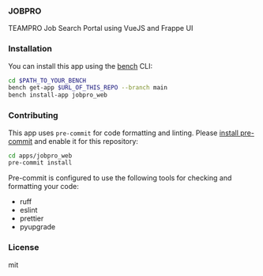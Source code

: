 ### JOBPRO

TEAMPRO Job Search Portal using VueJS and Frappe UI

### Installation

You can install this app using the [bench](https://github.com/frappe/bench) CLI:

```bash
cd $PATH_TO_YOUR_BENCH
bench get-app $URL_OF_THIS_REPO --branch main
bench install-app jobpro_web
```

### Contributing

This app uses `pre-commit` for code formatting and linting. Please [install pre-commit](https://pre-commit.com/#installation) and enable it for this repository:

```bash
cd apps/jobpro_web
pre-commit install
```

Pre-commit is configured to use the following tools for checking and formatting your code:

- ruff
- eslint
- prettier
- pyupgrade

### License

mit
